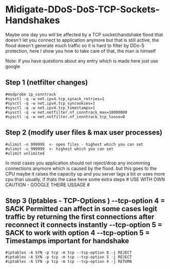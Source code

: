 # Midigate-DDoS-DoS-TCP-Sockets-Handshakes
Maybe one day you will be affected by a TCP socket/handshake flood that doesn't let you connect to application anymore but that is still active, the flood doesn't generate much traffic so it is hard to filter by DDo-S protection, here I show you how to take care of that, the man is himself

Note: if you have questions about any entry which is made here just use google

Step 1 (netfilter changes)
----
    #modprobe ip_conntrack
    #sysctl -q -w net.ipv4.tcp_synack_retries=1
    #sysctl -q -w net.ipv4.tcp_syncookies=1
    #sysctl -q -w net.ipv4.tcp_timestamps=1
    #sysctl -q -w net.netfilter.nf_conntrack_max=10000000
    #sysctl -q -w net.netfilter.nf_conntrack_tcp_loose=0

Step 2 (modify user files & max user processes)
----
    #ulimit -n 999999  <- open files - highest which you can set
    #ulimit -u 999999  <- highest which you can set
    #ulimit unlimited

In most cases you application should not reject/drop any incomming connections anymore which is caused by the flood. but this goes to the CPU maybe it raises the capacity up and you server lags a bit or uses more cpu than usually, if thats the case here some extra steps # USE WITH OWN CAUTION - GOOGLE THEIRE USSAGE #

Step 3 (Iptables - TCP-Options )
    --tcp-option 4 = SACK Permitted can affect in some cases legit traffic by returning the first connections after reconnect it connects instantly
    --tcp-option 5 = SACK to work with option 4
    --tcp-option 5 = Timestamps important for handshake
----
    #iptables -A SYN -p tcp -m tcp --tcp-option 8 -j REJECT
    #iptables -A SYN -p tcp -m tcp --tcp-option 5 -j REJECT
    #iptables -A SYN -p tcp -m tcp --tcp-option 4 -j RETURN
